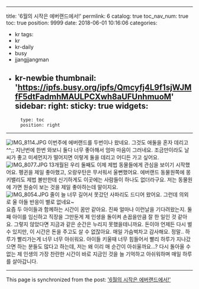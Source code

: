 
---
title: '6월의 시작은 에버랜드에서!'
permlink: 6
catalog: true
toc_nav_num: true
toc: true
position: 9999
date: 2018-06-01 10:16:06
categories:
- kr
tags:
- kr
- kr-daily
- busy
- jjangjjangman
- kr-newbie
thumbnail: 'https://ipfs.busy.org/ipfs/Qmcyfj4L9f1sjWJMfF5dtFadmhMAULPCXwh8aUFUnhmuoM'
sidebar:
    right:
        sticky: true
widgets:
    -
        type: toc
        position: right
---


![IMG_8114.JPG](https://ipfs.busy.org/ipfs/Qmcyfj4L9f1sjWJMfF5dtFadmhMAULPCXwh8aUFUnhmuoM)
<pr>
이번주에 에버랜드를 두번이나 왔네요. 그것도 애둘을 혼자 데리고 ^^;;
지난번에 한번 와보니 둘다 너무 좋아해서 엄마 마음이 그러네요. 
조금만이라도 날씨가 좋고 미세먼지가 떨어지면 이렇게 둘을 데리고 어디든 가고 싶어요.
<br>
![IMG_8077.JPG](https://ipfs.busy.org/ipfs/QmekseMxQUhT86UdRQbJiz9UoL4LKbWDPkUhiUkE9YbszQ)
<pr>
13개월된 우리 둘째도 이제 제법 동물들에게 관심을 보이기 시작했어요. 펭귄을 제일 좋아했고, 오랑우탄은 무서워서 울뻔했어요. 에버랜드 동물원쪽에 몽키밸리도 제법 볼만한데 신기하게도 이곳에는 사람들이 하나도 없더라구요. 저는 동물원에 가면 원숭이 보는 것을 제일 좋아하는데 말이지요.
<br>
![IMG_8054.JPG](https://ipfs.busy.org/ipfs/QmPyrTmuqMBTapS5hZbfq1RQ1HxWEocP3ysdXeBGaKTLFD)
<pr>
줄이 늘 너무 길어서 못갔던 사파리도 드디어 왔어요. 그런데 의외로 울 아들 반응이 별로 없네요~
<br>
요즘 두 아이들과 함께하는 시간이 꿈만 같아요. 진짜 얼마나 이런날을 기다려왔는지. 둘째 아이를 임신하고 직장을 그만둔게 제 인생을 돌이켜 손꼽을만큼 잘 한 일인 것 같아요. 그렇지 않았다면 지금과 같은 순간은 누리지 못했을테니까요. 돈이야 언제든 다시 벌 수 있지만, 이 시간은 돈을 주고도 살 수 없잖아요.
<pr>
매일 가슴벅차고 감사해요. 정말.. 하루가 빨리가는게 너무 너무 아쉬워요. 아이들 키울때 너무 힘들어서 빨리 하루가 지나갔으면 하는 분들도 많다고 하는데, 저는 왜 이리 매 순간이 아쉬울까요...? 다시 돌아올 수 없는 제 인생의 가장 찬란한 시간이 바로 지금인 것을 늘 기억하고 아쉬워하며 매일 하루를 살아갑니다. 


- - -

This page is synchronized from the post: ['6월의 시작은 에버랜드에서!'](https://steemit.com/@loveecho/6)
